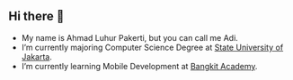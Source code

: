 ## Hi there 👋

- My name is Ahmad Luhur Pakerti, but you can call me Adi.
- I’m currently majoring Computer Science Degree at [State University of Jakarta](https://www.unj.ac.id).
- I’m currently learning Mobile Development at [Bangkit Academy](https://bangkit.academy).
